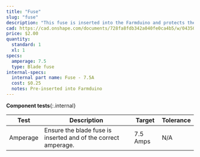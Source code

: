 ```yaml
---
title: "Fuse"
slug: "fuse"
description: "This fuse is inserted into the Farmduino and protects the system from power surges."
cad: https://cad.onshape.com/documents/728fa8fdb342a040fe0ca4b5/w/0435033a7c78b02e71d0f721/e/fb458bf7b3e7efa4142b3bc7?renderMode=0&uiState=6255da2946b4a5023f0ae1ff
price: $2.00
quantity:
  standard: 1
  xl: 1
specs:
  amperage: 7.5
  type: Blade fuse
internal-specs:
  internal part name: Fuse - 7.5A
  cost: $0.25
  notes: Pre-inserted into Farmduino
---
```


**Component tests**{:.internal}

|Test         |Description  |Target       |Tolerance    |
|-------------|-------------|-------------|-------------|
|Amperage     |Ensure the blade fuse is inserted and of the correct amperage.|7.5 Amps|N/A
